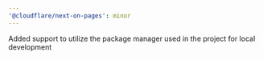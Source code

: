 ```yaml
---
'@cloudflare/next-on-pages': minor
---
```


Added support to utilize the package manager used in the project for local development
